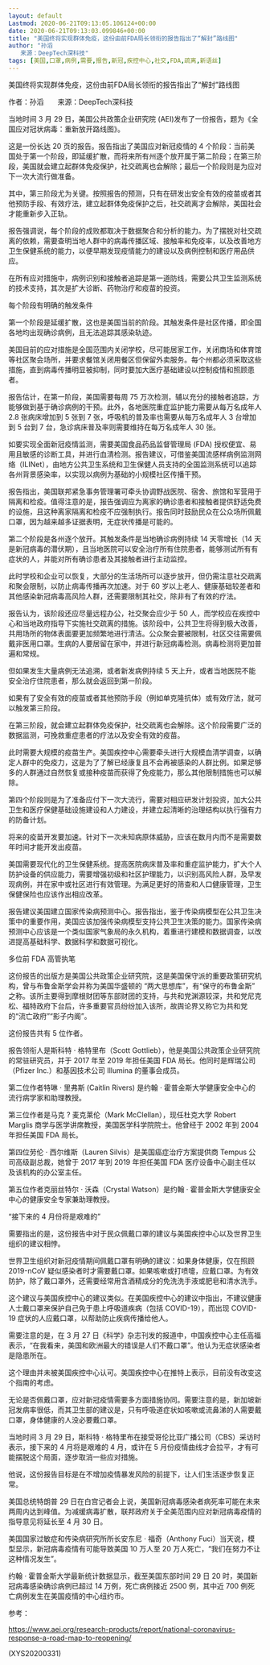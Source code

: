 ```yaml
---
layout: default
Lastmod: 2020-06-21T09:13:05.106124+00:00
date: 2020-06-21T09:13:03.099846+00:00
title: "美国终将实现群体免疫，这份由前FDA局长领衔的报告指出了“解封”路线图"
author: "孙滔
　　来源：DeepTech深科技"
tags: [美国,口罩,病例,需要,报告,新冠,疾控中心,社交,FDA,疏离,新语丝]
---
```


美国终将实现群体免疫，这份由前FDA局长领衔的报告指出了“解封”路线图

作者：孙滔　　来源：DeepTech深科技

当地时间 3 月 29 日，美国公共政策企业研究院 (AEI)发布了一份报告，题为《全国应对冠状病毒：重新放开路线图》。

这是一份长达 20 页的报告。报告指出了美国应对新冠疫情的 4 个阶段：当前美国处于第一个阶段，即延缓扩散，而将来所有州逐个放开属于第二阶段；在第三阶段，美国就会建立起群体免疫保护，社交疏离也会解除；最后一个阶段则是为应对下一次大流行做准备。

其中，第三阶段尤为关键。按照报告的预测，只有在研发出安全有效的疫苗或者其他预防手段、有效疗法，建立起群体免疫保护之后，社交疏离才会解除，美国社会才能重新步入正轨。

报告强调说，每个阶段的成败都取决于数据聚合和分析的能力。为了摆脱对社交疏离的依赖，需要查明当地人群中的病毒传播区域、接触率和免疫率，以及改善地方卫生保健系统的能力，以便早期发现疫情能力的建设以及病例控制和医疗用品供应。

在所有应对措施中，病例识别和接触者追踪是第一道防线，需要公共卫生监测系统的技术支持，其次是扩大诊断、药物治疗和疫苗的投资。

每个阶段有明确的触发条件

第一个阶段是延缓扩散，这也是美国当前的阶段。其触发条件是社区传播，即全国各地均出现确诊病例，且无法追踪其感染轨迹。

美国目前的应对措施是全国范围内关闭学校，尽可能居家工作，关闭商场和体育馆等社区聚会场所，并要求餐馆关闭用餐区但保留外卖服务。每个州都必须采取这些措施，直到病毒传播明显被抑制，同时要加大医疗基础建设以控制疫情和照顾患者。

报告估计，在第一阶段，美国需要每周 75 万次检测，辅以充分的接触者追踪，方能够做到基于确诊病例的干预。此外，各地医院重症监护能力需要从每万名成年人 2.8 张病床增加到 5 张到 7 张，呼吸机的普及率也需要从每万名成年人 3 台增加到 5 台到 7 台，急诊病床普及率则需要维持在每万名成年人 30 张。

如要实现全面新冠疫情监测，需要美国食品药品监督管理局 (FDA) 授权便宜、易用且敏感的诊断工具，并进行血清检测。报告建议，可借鉴美国流感样病例监测网络（ILINet），由地方公共卫生系统和卫生保健人员支持的全国监测系统可以追踪各州背景感染率，以实现以病例为基础的小规模社区传播干预。

报告指出，美国联邦紧急事务管理署可牵头协调野战医院、宿舍、旅馆和军营用于隔离和检疫。值得注意的是，报告强调应为离家的确诊患者和接触者提供舒适免费的设施，且这种离家隔离和检疫不应强制执行。报告同时鼓励民众在公众场所佩戴口罩，因为越来越多证据表明，无症状传播是可能的。

第二个阶段是各州逐个放开。其触发条件是当地确诊病例持续 14 天零增长（14 天是新冠病毒的潜伏期），且当地医院可以安全治疗所有住院患者，能够测试所有有症状的人，并能对所有确诊患者及其接触者进行主动监控。

此时学校和企业可以恢复，大部分的生活场所可以逐步放开，但仍需注意社交疏离和聚会限制，以防止病毒传播再次加速。对于 60 岁以上老人、健康基础较差者和其他感染新冠病毒高风险人群，还需要限制其社交，除非有了有效的疗法。

报告认为，该阶段还应尽量远程办公，社交聚会应少于 50 人，而学校应在疾控中心和当地政府指导下实施社交疏离的措施。该阶段中，公共卫生将得到极大改善，共用场所的物体表面要更加频繁地进行清洁。公众聚会要被限制，社区交往需要佩戴非医用口罩。生病的人要居留在家中，并进行新冠病毒检测。病毒检测将更加普遍和常规。

但如果发生大量病例无法追溯，或者新发病例持续 5 天上升，或者当地医院不能安全治疗住院患者，那么就会返回到第一阶段。

如果有了安全有效的疫苗或者其他预防手段（例如单克隆抗体）或有效疗法，就可以触发第三阶段。

在第三阶段，就会建立起群体免疫保护，社交疏离也会解除。这个阶段需要广泛的数据监测，可挽救重症患者的疗法以及安全有效的疫苗。

此时需要大规模的疫苗生产。美国疾控中心需要牵头进行大规模血清学调查，以确定人群中的免疫力，这是为了了解已经康复且不会再被感染的人群比例。如果足够多的人群通过自然恢复或接种疫苗而获得了免疫能力，那么其他限制措施也可以解除。

第四个阶段则是为了准备应付下一次大流行，需要对相应研发计划投资，加大公共卫生和医疗保健基础设施建设和人力建设，并建立起清晰的治理结构以执行强有力的防备计划。

将来的疫苗开发要加速。针对下一次未知病原体威胁，应该在数月内而不是需要数年时间才能开发出疫苗。

美国需要现代化的卫生保健系统。提高医院病床普及率和重症监护能力，扩大个人防护设备的供应能力，需要增强初级和社区护理能力，以识别高风险人群，及早发现病例，并在家中或社区进行有效管理。为满足更好的筛查和人口健康管理，卫生保健保险也应该作出相应改革。

报告建议美国建立国家传染病预测中心。报告指出，鉴于传染病模型在公共卫生决策中的重要作用，美国应该加强传染病模型支持公共卫生决策的能力。国家传染病预测中心应该是一个类似国家气象局的永久机构，着重进行建模和数据调查，以改进提高基础科学、数据科学和数据可视化。

多位前 FDA 高管执笔

这份报告的出版方是美国公共政策企业研究院，这是美国保守派的重要政策研究机构，曾与布鲁金斯学会并称为美国华盛顿的 “两大思想库”，有“保守的布鲁金斯” 之称。该所主要得到摩根财团等东部财团的支持，与共和党渊源较深，共和党尼克松、福特政府下台后，许多重要官员纷纷加入该所，故舆论界又称它为共和党的“流亡政府”“影子内阁”。

这份报告共有 5 位作者。

报告领衔人是斯科特 · 格特里布（Scott Gottlieb），他是美国公共政策企业研究院的常驻研究员，并于 2017 年至 2019 年担任美国 FDA 局长。他同时是辉瑞公司（Pfizer Inc.）和基因技术公司 Illumina 的董事会成员。

第二位作者特琳 · 里弗斯 (Caitlin Rivers) 是约翰 · 霍普金斯大学健康安全中心的流行病学家和助理教授。

第三位作者是马克 ? 麦克莱伦（Mark McClellan），现任杜克大学 Robert Marglis 商学与医学讲席教授，美国医学科学院院士。他曾经于 2002 年到 2004 年担任美国 FDA 局长。

第四位劳伦 · 西尔维斯（Lauren Silvis）是美国癌症治疗方案提供商 Tempus 公司高级副总裁，她曾于 2017 年到 2019 年担任美国 FDA 医疗设备中心副主任以及该机构的办公室主任。

第五位作者克丽丝特尔 · 沃森（Crystal Watson）是约翰 · 霍普金斯大学健康安全中心的健康安全专家兼助理教授。

“接下来的 4 月份将是艰难的”

需要指出的是，这份报告中对于民众佩戴口罩的建议与美国疾控中心以及世界卫生组织的建议相悖。

世界卫生组织对新冠疫情期间佩戴口罩有明确的建议：如果身体健康，仅在照顾 2019-nCoV 疑似感染者时才需要戴口罩。如果咳嗽或打喷嚏，应戴口罩。为有效防护，除了戴口罩外，还需要经常用含酒精成分的免洗洗手液或肥皂和清水洗手。

这个建议与美国疾控中心的建议类似。在美国疾控中心的建议中指出，不建议健康人士戴口罩来保护自己免于患上呼吸道疾病（包括 COVID-19），而出现 COVID-19 症状的人应戴口罩，以帮助防止疾病传播给他人。

需要注意的是，在 3 月 27 日《科学》杂志刊发的报道中，中国疾控中心主任高福表示，“在我看来，美国和欧洲最大的错误是人们不戴口罩”。他认为无症状感染者是隐患所在。

这个理由并未被美国疾控中心认可。美国疾控中心在推特上表示，目前没有改变这个指南的考虑。

无论是否佩戴口罩，应对新冠疫情需要多方面措施协同。需要注意的是，新加坡新冠发病率很低，而其卫生部的建议是，只有呼吸道症状如咳嗽或流鼻涕的人需要戴口罩，身体健康的人没必要戴口罩。

当地时间 3 月 29 日，斯科特 · 格特里布在接受哥伦比亚广播公司（CBS）采访时表示，接下来的 4 月将是艰难的 4 月，或许在 5 月份疫情曲线才会拉平，才有可能摆脱这个局面，逐步取消一些应对措施。

他说，这份报告目标是在不增加疫情暴发风险的前提下，让人们生活逐步恢复正常。

美国总统特朗普 29 日在白宫记者会上说，美国新冠病毒感染者病死率可能在未来两周内达到峰值。为减缓病毒扩散，联邦政府关于全美范围内应对新冠病毒疫情的指导意见将延长至 4 月 30 日。

美国国家过敏症和传染病研究所所长安东尼 · 福奇（Anthony Fuci）当天说，模型显示，新冠病毒疫情有可能导致美国 10 万人至 20 万人死亡，“我们在努力不让这种情况发生”。

约翰 · 霍普金斯大学最新统计数据显示，截至美国东部时间 29 日 20 时，美国新冠病毒感染确诊病例已超过 14 万例，死亡病例接近 2500 例，其中近 700 例死亡病例发生在美国疫情的中心纽约市。

参考：

https://www.aei.org/research-products/report/national-coronavirus-response-a-road-map-to-reopening/

(XYS20200331)

